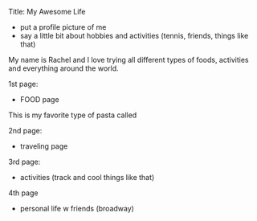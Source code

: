 Title: My Awesome Life
- put a profile picture of me
- say a little bit about hobbies and activities (tennis, friends, things like that)

My name is Rachel and I love trying all different types of foods, activities and everything around the world.

1st page:
- FOOD page

This is my favorite type of pasta called 

2nd page:
- traveling page

3rd page:
- activities (track and cool things like that)

4th page
- personal life w friends (broadway)
